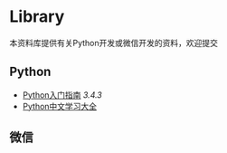 # Library
本资料库提供有关Python开发或微信开发的资料，欢迎提交

## Python
- [Python入门指南](http://www.pythondoc.com/pythontutorial3/index.html) *3.4.3*
- [Python中文学习大全](http://www.pythondoc.com/)

## 微信
